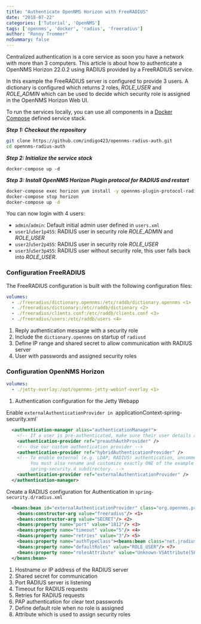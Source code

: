 ```yaml
---
title: "Authenticate OpenNMS Horizon with FreeRADIUS"
date: "2018-07-22"
categories: ['Tutorial', 'OpenNMS']
tags: ['opennms', 'docker', 'radius', 'freeradius']
author: "Ronny Trommer"
noSummary: false
---
```


Centralized authentication is a core service as soon you have a network with more than 3 computers.
This article is about how to authenticate a OpenNMS Horizon 22.0.2 using RADIUS provided by a FreeRADIUS service.

In this example the FreeRADIUS server is configured to provide 3 users.
A dictionary is configured which returns 2 roles, _ROLE\_USER_ and _ROLE\_ADMIN_ which can be used to decide which security role is assigned in the OpenNMS Horizon Web UI.

To run the services locally, you can use all components in a [Docker Compose](https://github.com/indigo423/opennms-radius-auth/blob/master/docker-compose.yml) defined service stack.

***Step 1: Checkout the repository***

```sh
git clone https://github.com/indigo423/opennms-radius-auth.git
cd opennms-radius-auth
```

***Step 2: Initialize the service stack***

```
docker-compose up -d
```

***Step 3: Install OpenNMS Horizon Plugin protocol for RADIUS and restart***

```sh
docker-compose exec horizon yum install -y opennms-plugin-protocol-radius
docker-compose stop horizon
docker-compose up -d
```

You can now login with 4 users:

* `admin`/`admin`: Default initial admin user defined in `users.xml`
* `user1`/`u5er1p455`: RADIUS user in security role _ROLE\_ADMIN_ and _ROLE\_USER_
* `user2`/`u5er2p455`: RADIUS user in security role _ROLE\_USER_
* `user3`/`u5er3p455`: RADIUS user without security role, this user falls back into _ROLE\_USER_.

### Configuration FreeRADIUS

The FreeRADIUS configuration is built with the following configuration files:

```yaml
volumes:
  - ./freeradius/dictionary.opennms:/etc/raddb/dictionary.opennms <1>
  - ./freeradius/dictionary:/etc/raddb/dictionary <2>
  - ./freeradius/clients.conf:/etc/raddb/clients.conf <3>
  - ./freeradius/users:/etc/raddb/users <4>
```
1. Reply authentication message with a security role
2. Include the `dictionary.opennms` on startup of `radiusd`
3. Define IP range and shared secret to allow communication with RADIUS server
4. User with passwords and assigned security roles

### Configuration OpenNMS Horizon

```yaml
volumes:
  - ./jetty-overlay:/opt/opennms-jetty-webinf-overlay <1>
```
1. Authentication configuration for the Jetty Webapp

Enable `externalAuthenticationProvider in `applicationContext-spring-security.xml`

```xml
  <authentication-manager alias="authenticationManager">
    <!-- If a user is pre-authenticated, make sure their user details are populated correctly. -->
    <authentication-provider ref="preauthAuthProvider" />
    <!-- Use our custom authentication provider -->
    <authentication-provider ref="hybridAuthenticationProvider" />
    <!-- To enable external (e.g. LDAP, RADIUS) authentication, uncomment the following.
         You must also rename and customize exactly ONE of the example files in the
         spring-security.d subdirectory. -->
    <authentication-provider ref="externalAuthenticationProvider" />
  </authentication-manager>
  ```

Create a RADIUS configuration for Authentication in `spring-security.d/radius.xml`
```xml
  <beans:bean id="externalAuthenticationProvider" class="org.opennms.protocols.radius.springsecurity.RadiusAuthenticationProvider">
    <beans:constructor-arg value="freeradius"/> <1>
    <beans:constructor-arg value="SECRET"/> <2>
    <beans:property name="port" value="1812"/> <3>
    <beans:property name="timeout" value="5"/> <4>
    <beans:property name="retries" value="3"/> <5>
    <beans:property name="authTypeClass"><beans:bean class="net.jradius.client.auth.PAPAuthenticator"/></beans:property> <6>
    <beans:property name="defaultRoles" value="ROLE_USER"/> <7>
    <beans:property name="rolesAttribute" value="Unknown-VSAttribute(5813:1)"/> <8>
  </beans:bean>
```
1. Hostname or IP address of the RADIUS server
2. Shared secret for communication
3. Port RADIUS server is listening
4. Timeout for RADIUS requests
5. Retries for RADIUS requests
6. PAP authentication for clear text passwords
7. Define default role when no role is assigned
8. Attribute which is used to assign security roles